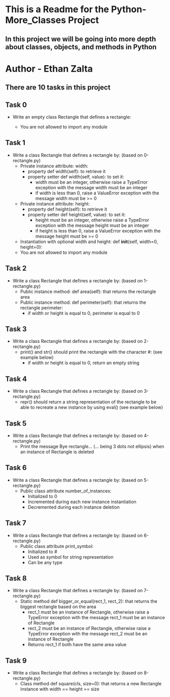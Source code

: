 # This is a Readme for the Python-More_Classes Project
## In this project we will be going into more depth about classes, objects, and methods in Python

# Author - Ethan Zalta

## There are 10 tasks in this project


## **Task 0**
* Write an empty class Rectangle that defines a rectangle:

    * You are not allowed to import any module

## **Task 1**
* Write a class Rectangle that defines a rectangle by: (based on 0-rectangle.py)
    * Private instance attribute: width:
        * property def width(self): to retrieve it
        * property setter def width(self, value): to set it:
            * width must be an integer, otherwise raise a TypeError exception with the message width must be an integer
            * if width is less than 0, raise a ValueError exception with the message width must be >= 0
    * Private instance attribute: height:
        * property def height(self): to retrieve it
        * property setter def height(self, value): to set it:
            * height must be an integer, otherwise raise a TypeError exception with the message height must be an integer
            * if height is less than 0, raise a ValueError exception with the message height must be >= 0
    * Instantiation with optional width and height: def __init__(self, width=0, height=0):
    * You are not allowed to import any module

## **Task 2**
* Write a class Rectangle that defines a rectangle by: (based on 1-rectangle.py)
    * Public instance method: def area(self): that returns the rectangle area
    * Public instance method: def perimeter(self): that returns the rectangle perimeter:
        * if width or height is equal to 0, perimeter is equal to 0


## **Task 3**
* Write a class Rectangle that defines a rectangle by: (based on 2-rectangle.py)
    * print() and str() should print the rectangle with the character #: (see example below)
        * if width or height is equal to 0, return an empty string

## **Task 4**
* Write a class Rectangle that defines a rectangle by: (based on 3-rectangle.py)
    * repr() should return a string representation of the rectangle to be able to recreate a new instance by using eval() (see example below)


## **Task 5**
* Write a class Rectangle that defines a rectangle by: (based on 4-rectangle.py)
    * Print the message Bye rectangle... (... being 3 dots not ellipsis) when an instance of Rectangle is deleted

## **Task 6**
* Write a class Rectangle that defines a rectangle by: (based on 5-rectangle.py)
    * Public class attribute number_of_instances:
        * Initialized to 0
        * Incremented during each new instance instantiation
        * Decremented during each instance deletion

## **Task 7**
* Write a class Rectangle that defines a rectangle by: (based on 6-rectangle.py)
    * Public class attribute print_symbol:
        * Initialized to #
        * Used as symbol for string representation
        * Can be any type

## **Task 8**
* Write a class Rectangle that defines a rectangle by: (based on 7-rectangle.py)
    * Static method def bigger_or_equal(rect_1, rect_2): that returns the biggest rectangle based on the area
        * rect_1 must be an instance of Rectangle, otherwise raise a TypeError exception with the message rect_1 must be an instance of Rectangle
        * rect_2 must be an instance of Rectangle, otherwise raise a TypeError exception with the message rect_2 must be an instance of Rectangle
        * Returns rect_1 if both have the same area value

## **Task 9**
* Write a class Rectangle that defines a rectangle by: (based on 8-rectangle.py)
    * Class method def square(cls, size=0): that returns a new Rectangle instance with width == height == size
